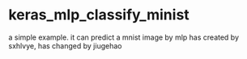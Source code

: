 # keras_mlp_classify_minist
a simple example. it can predict a mnist image by mlp
has created by sxhlvye, has changed by jiugehao
